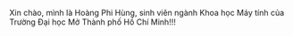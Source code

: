 Xin chào, mình là Hoàng Phi Hùng, sinh viên ngành Khoa học Máy tính của Trường Đại học Mở Thành phố Hồ Chí Minh!!!
